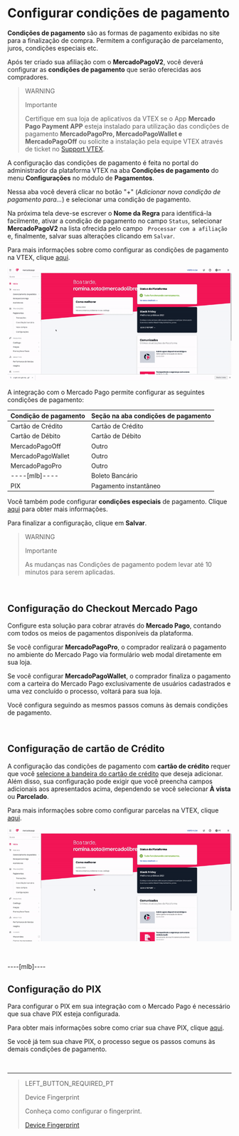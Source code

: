 # Configurar condições de pagamento

**Condições de pagamento** são as formas de pagamento exibidas no site para a finalização de compra. Permitem a configuração de parcelamento, juros, condições especiais etc.

Após ter criado sua afiliação com o **MercadoPagoV2**, você deverá configurar as **condições de pagamento** que serão oferecidas aos compradores.

> WARNING
>
> Importante
>
> Certifique em sua loja de aplicativos da VTEX se o App **Mercado Pago Payment APP** esteja instalado para utilização das condições de pagamento **MercadoPagoPro, MercadoPagoWallet e MercadoPagoOff** ou solicite a instalação pela equipe VTEX através de ticket no [Support VTEX](https://help.vtex.com/es/support).

A configuração das condições de pagamento é feita no portal do administrador da plataforma VTEX na aba **Condições de pagamento** do menu **Configurações** no módulo de **Pagamentos**. 

Nessa aba você deverá clicar no botão  "+" (*Adicionar nova condição de pagamento para...*) e selecionar uma condição de pagamento.

Na próxima tela deve-se escrever o **Nome da Regra** para identificá-la facilmente, ativar a condição de pagamento no campo `Status`, selecionar **MercadoPagoV2** na lista ofrecida pelo campo ` Processar com a afiliação` e, finalmente, salvar suas alterações clicando em `Salvar`.

Para mais informações sobre como configurar as condições de pagamento na VTEX, clique [aqui](https://help.vtex.com/pt/tutorial/condicoes-de-pagamento--tutorials_455).

![Configurar condições de pagamento](/images/vtex/paymentconditions-pt.gif)

A integração com o Mercado Pago permite configurar as seguintes condições de pagamento:



|Condição de pagamento|Seção na aba condições de pagamento|
|---|---|
|Cartão de Crédito|Cartão de Crédito|
|Cartão de Débito|Cartão de Débito|
|MercadoPagoOff|Outro|
|MercadoPagoWallet|Outro|
|MercadoPagoPro|Outro|
----[mlb]----|Boleto Bancário|Boleto|
|PIX|Pagamento instantãneo|------------

Você também pode configurar **condições especiais** de pagamento. Clique [aqui](https://help.vtex.com/pt/tutorial/condicoes-especiais--tutorials_456?&utm_source=admin) para obter mais informações.

Para finalizar a configuração, clique em **Salvar**.


> WARNING
>
> Importante
> 
> As mudanças nas Condições de pagamento podem levar até 10 minutos para serem aplicadas.

&nbsp;

## Configuração do Checkout Mercado Pago

Configure esta solução para cobrar através do **Mercado Pago**, contando com todos os meios de pagamentos disponíveis da plataforma.

Se você configurar **MercadoPagoPro**, o comprador realizará o pagamento no ambiente do Mercado Pago via formulário web modal diretamente em sua loja.

Se você configurar  **MercadoPagoWallet**, o comprador finaliza o pagamento com a carteira do Mercado Pago exclusivamente de usuários cadastrados e uma vez concluído o processo, voltará para sua loja.

Você configura seguindo as mesmos passos comuns às demais condições de pagamento.

&nbsp;

## Configuração de cartão de Crédito

A configuração das condições de pagamento com **cartão de crédito** requer que você [selecione a bandeira do cartão de crédito](https://www.mercadopago[FAKER][URL][DOMAIN]/developers/pt/guides/plugins/unofficial/vtex/payment-methods) que deseja adicionar. Além disso, sua configuração pode exigir que você preencha campos adicionais aos apresentados acima, dependendo se você selecionar **À vista** ou **Parcelado**. 

Para mais informações sobre como configurar parcelas na VTEX, clique [aqui](https://help.vtex.com/pt/tutorial/condicoes-de-pagamento--tutorials_455#parcelado-sem-juros).

![Configuração de cartão de Crédito](/images/vtex/paymentconditions-cc-pt.gif)

&nbsp;

----[mlb]----

## Configuração do PIX

Para configurar o PIX em sua integração com o Mercado Pago é necessário que sua chave PIX esteja configurada.

Para obter mais informações sobre como criar sua chave PIX, clique [aqui](https://www.mercadopago[FAKER][URL][DOMAIN]/stop/pix?url=https%3A%2F%2Fwww.mercadopago.com.br%2Fadmin-pix-keys%2Fmy-keys&authentication_mode=required).

Se você já tem sua chave PIX, o processo segue os passos comuns às demais condições de pagamento.

&nbsp;

------------

> LEFT_BUTTON_REQUIRED_PT
>
> Device Fingerprint
>
> Conheça como configurar o fingerprint.
>
> [Device Fingerprint](https://www.mercadopago[FAKER][URL][DOMAIN]/developers/pt/guides/plugins/unofficial/vtex/device-fingerprint)
